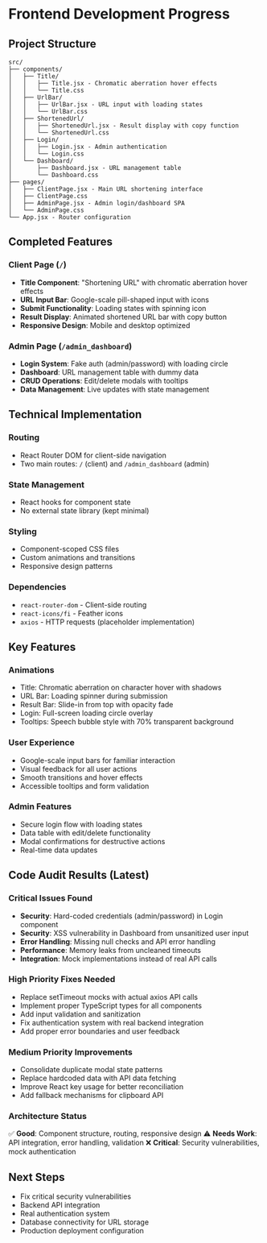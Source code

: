 # Frontend Development Progress

## Project Structure
```
src/
├── components/
│   ├── Title/
│   │   ├── Title.jsx - Chromatic aberration hover effects
│   │   └── Title.css
│   ├── UrlBar/
│   │   ├── UrlBar.jsx - URL input with loading states
│   │   └── UrlBar.css
│   ├── ShortenedUrl/
│   │   ├── ShortenedUrl.jsx - Result display with copy function
│   │   └── ShortenedUrl.css
│   ├── Login/
│   │   ├── Login.jsx - Admin authentication
│   │   └── Login.css
│   └── Dashboard/
│       ├── Dashboard.jsx - URL management table
│       └── Dashboard.css
├── pages/
│   ├── ClientPage.jsx - Main URL shortening interface
│   ├── ClientPage.css
│   ├── AdminPage.jsx - Admin login/dashboard SPA
│   └── AdminPage.css
└── App.jsx - Router configuration
```

## Completed Features

### Client Page (`/`)
- **Title Component**: "Shortening URL" with chromatic aberration hover effects
- **URL Input Bar**: Google-scale pill-shaped input with icons
- **Submit Functionality**: Loading states with spinning icon
- **Result Display**: Animated shortened URL bar with copy button
- **Responsive Design**: Mobile and desktop optimized

### Admin Page (`/admin_dashboard`)
- **Login System**: Fake auth (admin/password) with loading circle
- **Dashboard**: URL management table with dummy data
- **CRUD Operations**: Edit/delete modals with tooltips
- **Data Management**: Live updates with state management

## Technical Implementation

### Routing
- React Router DOM for client-side navigation
- Two main routes: `/` (client) and `/admin_dashboard` (admin)

### State Management
- React hooks for component state
- No external state library (kept minimal)

### Styling
- Component-scoped CSS files
- Custom animations and transitions
- Responsive design patterns

### Dependencies
- `react-router-dom` - Client-side routing
- `react-icons/fi` - Feather icons
- `axios` - HTTP requests (placeholder implementation)

## Key Features

### Animations
- Title: Chromatic aberration on character hover with shadows
- URL Bar: Loading spinner during submission
- Result Bar: Slide-in from top with opacity fade
- Login: Full-screen loading circle overlay
- Tooltips: Speech bubble style with 70% transparent background

### User Experience
- Google-scale input bars for familiar interaction
- Visual feedback for all user actions
- Smooth transitions and hover effects
- Accessible tooltips and form validation

### Admin Features
- Secure login flow with loading states
- Data table with edit/delete functionality
- Modal confirmations for destructive actions
- Real-time data updates

## Code Audit Results (Latest)

### Critical Issues Found
- **Security**: Hard-coded credentials (admin/password) in Login component
- **Security**: XSS vulnerability in Dashboard from unsanitized user input
- **Error Handling**: Missing null checks and API error handling
- **Performance**: Memory leaks from uncleaned timeouts
- **Integration**: Mock implementations instead of real API calls

### High Priority Fixes Needed
- Replace setTimeout mocks with actual axios API calls
- Implement proper TypeScript types for all components
- Add input validation and sanitization
- Fix authentication system with real backend integration
- Add proper error boundaries and user feedback

### Medium Priority Improvements
- Consolidate duplicate modal state patterns
- Replace hardcoded data with API data fetching
- Improve React key usage for better reconciliation
- Add fallback mechanisms for clipboard API

### Architecture Status
✅ **Good**: Component structure, routing, responsive design
⚠️ **Needs Work**: API integration, error handling, validation
❌ **Critical**: Security vulnerabilities, mock authentication

## Next Steps
- Fix critical security vulnerabilities
- Backend API integration
- Real authentication system
- Database connectivity for URL storage
- Production deployment configuration
